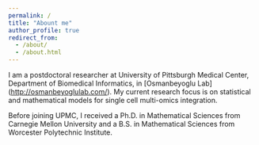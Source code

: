 ```yaml
---
permalink: /
title: "Abount me"
author_profile: true
redirect_from: 
  - /about/
  - /about.html
---
```


I am a postdoctoral researcher at University of Pittsburgh Medical Center, Department of Biomedical Informatics, in [Osmanbeyoglu Lab] (http://osmanbeyoglulab.com/). My current research focus is on statistical and mathematical models for single cell multi-omics integration.

Before joining UPMC, I received a Ph.D. in Mathematical Sciences from Carnegie Mellon University and a B.S. in Mathematical Sciences from Worcester Polytechnic Institute.
